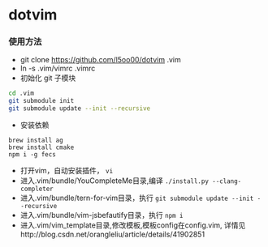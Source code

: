 dotvim
======

### 使用方法
- git clone https://github.com/l5oo00/dotvim .vim
- ln -s .vim/vimrc .vimrc
- 初始化 git 子模块
```bash
cd .vim
git submodule init
git submodule update --init --recursive
```
- 安装依赖
```
brew install ag
brew install cmake
npm i -g fecs
```
- 打开vim，自动安装插件， `vi`
- 进入.vim/bundle/YouCompleteMe目录,编译 `./install.py --clang-completer`
- 进入.vim/bundle/tern-for-vim目录，执行 `git submodule update --init --recursive`
- 进入.vim/bundle/vim-jsbefautify目录，执行 `npm i`
- 进入.vim/vim_template目录,修改模板,模板config在config.vim, 详情见http://blog.csdn.net/orangleliu/article/details/41902851


